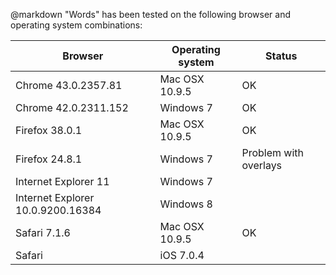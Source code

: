 @markdown
"Words" has been tested on the following browser and
operating system combinations:

Browser|Operating system|Status
-|-|-
Chrome 43.0.2357.81|Mac OSX 10.9.5|OK
Chrome 42.0.2311.152|Windows 7|OK
Firefox 38.0.1|Mac OSX 10.9.5|OK
Firefox 24.8.1|Windows 7|Problem with overlays
Internet Explorer 11|Windows 7|
Internet Explorer 10.0.9200.16384|Windows 8|
Safari 7.1.6|Mac OSX 10.9.5|OK
Safari|iOS 7.0.4|
